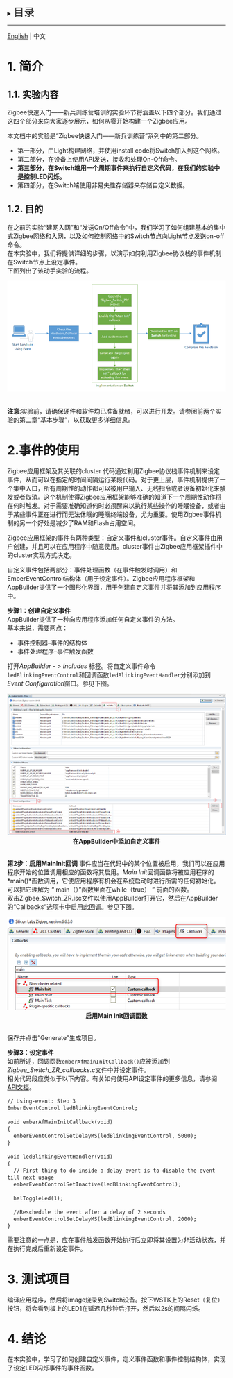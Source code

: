 <details>
<summary><font size=5>目录</font> </summary>

- [1. 简介](#1-简介)
    - [1.1. 实验内容](#11-实验内容)
    - [1.2. 目的](#12-目的)
- [2. 使用事件](#2-使用事件)
- [3. 测试项目](#3-测试项目)
- [4. 结论](#4-结论)

</details>

***
[English](Zigbee-Hands-on-Using-Event.md) | 中文

# 1. 简介

## 1.1. 实验内容
Zigbee快速入门——新兵训练营培训的实验环节将涵盖以下四个部分。我们通过这四个部分来向大家逐步展示，如何从零开始构建一个Zigbee应用。

本文档中的实验是“Zigbee快速入门——新兵训练营”系列中的第二部分。 
-   第一部分，由Light构建网络，并使用install code将Switch加入到这个网络。
-   第二部分，在设备上使用API发送，接收和处理On-Off命令。
-   **第三部分，在Switch端用一个周期事件来执行自定义代码，在我们的实验中是控制LED闪烁。**
-   第四部分，在Switch端使用非易失性存储器来存储自定义数据。 

## 1.2. 目的
在之前的实验“建网入网”和“发送On/Off命令”中，我们学习了如何组建基本的集中式Zigbee网络和入网，以及如何控制网络中的Switch节点向Light节点发送on-off命令。   
在本实验中，我们将提供详细的步骤，以演示如何利用Zigbee协议栈的事件机制在Switch节点上设定事件。  
下图列出了该动手实验的流程。  

<div align="center">
  <img src="files/ZB-Zigbee-Hands-on-Using-Event/using_event_working_flow.png">  
</div>  
</br>  

**注意**:实验前，请确保硬件和软件均已准备就绪，可以进行开发。请参阅前两个实验的第二章“基本步骤”，以获取更多详细信息。

# 2.事件的使用
Zigbee应用框架及其关联的cluster 代码通过利用Zigbee协议栈事件机制来设定事件，从而可以在指定的时间间隔运行某段代码。对于更上层，事件机制提供了一个集中入口，所有周期性的动作都可以被用户输入、无线指令或者设备初始化来触发或者取消。这个机制使得Zigbee应用框架能够准确的知道下一个周期性动作将在何时触发。对于需要准确知道何时必须醒来以执行某些操作的睡眠设备，或者由于某些事件正在进行而无法休眠的睡眠终端设备，尤为重要。使用Zigbee事件机制的另一个好处是减少了RAM和Flash占用空间。

Zigbee应用框架的事件有两种类型：自定义事件和cluster事件。自定义事件由用户创建，并且可以在应用程序中随意使用。cluster事件由Zigbee应用框架插件中的cluster实现方式决定。

自定义事件包括两部分：事件处理函数（在事件触发时调用）和EmberEventControl结构体（用于设定事件）。Zigbee应用程序框架和AppBuilder提供了一个图形化界面，用于创建自定义事件并将其添加到应用程序中。

**步骤1：创建自定义事件**  
AppBuilder提供了一种向应用程序添加任何自定义事件的方法。  
基本来说，需要两点： 
-   事件控制器–事件的结构体 
-   事件处理程序–事件触发函数  

打开*AppBuilder* - > *Includes* 标签。将自定义事件命令```ledBlinkingEventControl```和回调函数```ledBlinkingEventHandler```分别添加到 *Event Configuration*窗口。参见下图。
<div align="center">
  <img src="files/ZB-Zigbee-Hands-on-Using-Event/custom_event_adding_in_AppBuilder.png">  
</div>  
<div align="center">
  <b>在AppBuilder中添加自定义事件</b>
</div>  
</br>  

**第2步：启用MainInit回调** 
事件应当在代码中的某个位置被启用，我们可以在应用程序开始的位置调用相应的函数将其启用。*Main Init*回调函数将被应用程序的*main()*函数调用，它使应用程序有机会在系统启动时进行所需的任何初始化。可以把它理解为 “ main（）”函数里面在while（true） ” 前面的函数。   
双击Zigbee_Switch_ZR.isc文件以使用AppBuilder打开它，然后在AppBuilder的“Callbacks”选项卡中启用此回调。参见下图。

<div align="center">
  <img src="files/ZB-Zigbee-Hands-on-Using-Event/main_init_enabling.png">  
</div>  
<div align="center">
  <b>启用Main Init回调函数</b>
</div>  
</br>  

保存并点击”Generate”生成项目。

**步骤3：设定事件**  
如前所述，回调函数```emberAfMainInitCallback()```应被添加到*Zigbee_Switch_ZR_callbacks.c*文件中并设定事件。  
相关代码段应类似于以下内容。有关如何使用API设定事件的更多信息，请参阅[API文档](https://docs.silabs.com/zigbee/latest/em35x/group-event)。

```
// Using-event: Step 3
EmberEventControl ledBlinkingEventControl;

void emberAfMainInitCallback(void)
{
  emberEventControlSetDelayMS(ledBlinkingEventControl, 5000);
}

void ledBlinkingEventHandler(void)
{
  // First thing to do inside a delay event is to disable the event till next usage
  emberEventControlSetInactive(ledBlinkingEventControl);

  halToggleLed(1);

  //Reschedule the event after a delay of 2 seconds
  emberEventControlSetDelayMS(ledBlinkingEventControl, 2000);
}
```

需要注意的一点是，应在事件触发函数开始执行后立即将其设置为非活动状态，并在执行完成后重新设定事件。

# 3. 测试项目
编译应用程序，然后将image烧录到Switch设备。按下WSTK上的Reset（复位）按钮，将会看到板上的LED1在延迟几秒钟后打开，然后以2s的间隔闪烁。

# 4. 结论
在本实验中，学习了如何创建自定义事件，定义事件函数和事件控制结构体，实现了设定LED闪烁事件的事件函数。
